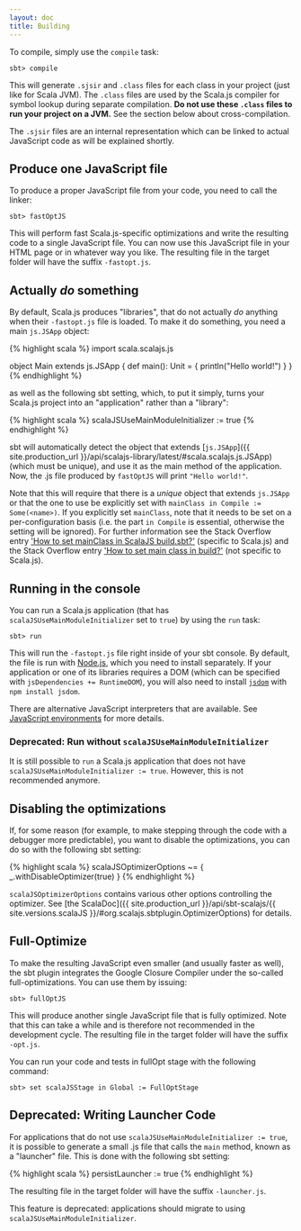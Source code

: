 ```yaml
---
layout: doc
title: Building
---
```


To compile, simply use the `compile` task:

    sbt> compile

This will generate `.sjsir` and `.class` files for each class in your project (just like for Scala JVM). The `.class` files are used by the Scala.js compiler for symbol lookup during separate compilation. **Do not use these `.class` files to run your project on a JVM.** See the section below about cross-compilation.

The `.sjsir` files are an internal representation which can be linked to actual JavaScript code as will be explained shortly.

## Produce one JavaScript file

To produce a proper JavaScript file from your code, you need to call the linker:

    sbt> fastOptJS

This will perform fast Scala.js-specific optimizations and write the resulting code to a single JavaScript file. You can now use this JavaScript file in your HTML page or in whatever way you like. The resulting file in the target folder will have the suffix `-fastopt.js`.

## Actually *do* something

By default, Scala.js produces "libraries", that do not actually *do* anything when their `-fastopt.js` file is loaded.
To make it do something, you need a main `js.JSApp` object:

{% highlight scala %}
import scala.scalajs.js

object Main extends js.JSApp {
  def main(): Unit = {
    println("Hello world!")
  }
}
{% endhighlight %}

as well as the following sbt setting, which, to put it simply, turns your Scala.js project into an "application" rather than a "library":

{% highlight scala %}
scalaJSUseMainModuleInitializer := true
{% endhighlight %}

sbt will automatically detect the object that extends [`js.JSApp`]({{ site.production_url }}/api/scalajs-library/latest/#scala.scalajs.js.JSApp) (which must be unique), and use it as the main method of the application.
Now, the .js file produced by `fastOptJS` will print `"Hello world!"`.

Note that this will require that there is a *unique* object that extends `js.JSApp` or that the one to use be explicitly set with `mainClass in Compile := Some(<name>)`.
If you explicitly set `mainClass`, note that it needs to be set on a per-configuration basis (i.e. the part `in Compile` is essential, otherwise the setting will be ignored). For further information see the Stack Overflow entry ['How to set mainClass in ScalaJS build.sbt?'](http://stackoverflow.com/questions/34965072/how-to-set-mainclass-in-scalajs-build-sbt) (specific to Scala.js) and the Stack Overflow entry ['How to set main class in build?'](http://stackoverflow.com/questions/6467423/how-to-set-main-class-in-build) (not specific to Scala.js).

## Running in the console

You can run a Scala.js application (that has `scalaJSUseMainModuleInitializer` set to `true`) by using the `run` task:

    sbt> run

This will run the `-fastopt.js` file right inside of your sbt console.
By default, the file is run with [Node.js](http://nodejs.org/), which you need to install separately.
If your application or one of its libraries requires a DOM (which can be specified with `jsDependencies += RuntimeDOM`), you will also need to install [`jsdom`](https://github.com/tmpvar/jsdom) with `npm install jsdom`.

There are alternative JavaScript interpreters that are available.
See [JavaScript environments](./js-environments.html) for more details.

### Deprecated: Run without `scalaJSUseMainModuleInitializer`

It is still possible to `run` a Scala.js application that does not have `scalaJSUseMainModuleInitializer := true`.
However, this is not recommended anymore.

## Disabling the optimizations

If, for some reason (for example, to make stepping through the code with a debugger more predictable), you want to disable the optimizations, you can do so with the following sbt setting:

{% highlight scala %}
scalaJSOptimizerOptions ~= { _.withDisableOptimizer(true) }
{% endhighlight %}

`scalaJSOptimizerOptions` contains various other options controlling the optimizer.
See [the ScalaDoc]({{ site.production_url }}/api/sbt-scalajs/{{ site.versions.scalaJS }}/#org.scalajs.sbtplugin.OptimizerOptions)
for details.

## Full-Optimize

To make the resulting JavaScript even smaller (and usually faster as well), the sbt plugin integrates the Google Closure Compiler under the so-called full-optimizations. You can use them by issuing:

    sbt> fullOptJS

This will produce another single JavaScript file that is fully optimized.
Note that this can take a while and is therefore not recommended in the development cycle.
The resulting file in the target folder will have the suffix `-opt.js`.

You can run your code and tests in fullOpt stage with the following command:

    sbt> set scalaJSStage in Global := FullOptStage

## Deprecated: Writing Launcher Code

For applications that do not use `scalaJSUseMainModuleInitializer := true`, it is possible to generate a small .js file that calls the `main` method, known as a "launcher" file.
This is done with the following sbt setting:

{% highlight scala %}
persistLauncher := true
{% endhighlight %}

The resulting file in the target folder will have the suffix `-launcher.js`.

This feature is deprecated: applications should migrate to using `scalaJSUseMainModuleInitializer`.
